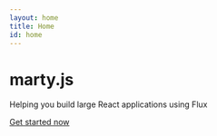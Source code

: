 ```yaml
---
layout: home
title: Home
id: home
---
```

<div class="bs-docs-masthead" id="content" role="main">
  <div class="container">
    <h1>marty.js</h1>
    <p class="lead">
      Helping you build large React applications using Flux
    </p>
    <p class="lead">
      <a href="getting-started" class="btn btn-outline-inverse btn-lg">Get started now</a>
    </p>
  </div>
</div>
<!-- <div class="container bs-docs-marketing">
  <div class="row">
    <div class="col-sm-6">
      <h3>Flux</h3>
      <p>
        <a href="http://facebook.github.io/flux/docs/overview.html">Flux</a> is the application architecture that Facebook uses for building client-side web applications. marty.js gives you everything you need to quickly build a flux application.
      </p>
    </div>
    <div class="col-sm-6">
      <h3>Debugging</h3>
      <p>
        We have advanced developer tools that make it easy to under stand what your application is doing at all times.
      </p>
    </div>
  </div>
</div> -->